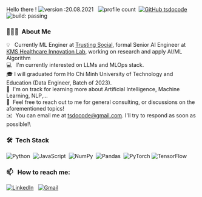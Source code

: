 

Hello there !
![version :20.08.2021](https://img.shields.io/badge/version-21.01.2001-informational) &nbsp;
![profile count](https://komarev.com/ghpvc/?username=tsdocode&color=red)&nbsp;
[![GitHub tsdocode](https://img.shields.io/github/followers/tsdocode?label=follow&style=social)](https://github.com/AbhishekSinghDhadwal)&nbsp;
![build: passing](https://img.shields.io/badge/build-passing-success)
### 👨🏻‍💻 &nbsp;About Me

💡 &nbsp; Currently ML Enginer at [Trusting Social](https://trustingsocial.com/), formal Senior AI Engineer at [KMS Healthcare Innovation Lab](https://il.kms-healthcare.com/), working on research and apply AI/ML Algorithm \
💻 &nbsp; I'm currently interested on LLMs and MLOps stack. \
🎓&nbsp;I will graduated form Ho Chi Minh University of Technology and Education (Data Engineer, Batch of 2023).\
🌱 &nbsp;I'm on track for learning more about Artificial Intelligence, Machine Learning, NLP,...\
💬 &nbsp;Feel free to reach out to me for general consulting, or discussions on the aforementioned topics!\
✉️ &nbsp;You can email me at tsdocode@gmail.com. I'll try to respond as soon as possible!\

### 🛠 &nbsp;Tech Stack

![Python](https://img.shields.io/badge/-Python-05122A?style=flat&logo=python)&nbsp;
![JavaScript](https://img.shields.io/badge/-JavaScript-05122A?style=flat&logo=javascript)&nbsp;
![NumPy](https://img.shields.io/badge/numpy%20-%23013243.svg?&style=flat&logo=numpy&logoColor=white)&nbsp;
![Pandas](https://img.shields.io/badge/pandas%20-%23150458.svg?&style=flat&logo=pandas&logoColor=white)&nbsp;
![PyTorch](https://img.shields.io/badge/PyTorch-%23EE4C2C.svg?style=for-the-badge&logo=PyTorch&logoColor=white)
![TensorFlow](https://img.shields.io/badge/TensorFlow-%23FF6F00.svg?style=for-the-badge&logo=TensorFlow&logoColor=white)
### 📫 &nbsp; How to reach me:


<a href="https://www.linkedin.com/in/tsdocode//"><img alt="LinkedIn" src="https://img.shields.io/badge/linkedin%20-%230077B5.svg?&style=flat&logo=linkedin&logoColor=white"/></a> &nbsp;
<a href="mailto:tsdocode@gmail.com"><img alt="Gmail" src="https://img.shields.io/badge/Gmail-D14836?style=flat&logo=gmail&logoColor=white" /></a> &nbsp;









